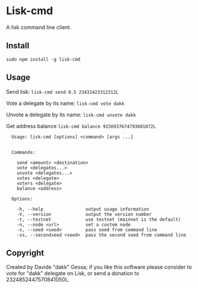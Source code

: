 # Lisk-cmd
A lisk command line client.

## Install

`sudo npm install -g lisk-cmd`


## Usage

Send lisk:
`lisk-cmd send 0.5 23432423312312L`

Vote a delegate by its name:
`lisk-cmd vote dakk`

Unvote a delegate by its name:
`lisk-cmd unvote dakk`

Get address balance
`lisk-cmd balance 9156937674793601072L`


```
  Usage: lisk-cmd [options] <command> [args ...]


  Commands:

    send <amount> <destination>
    vote <delegates...>        
    unvote <delegates...>      
    votes <delegate>           
    voters <delegate>          
    balance <address>          

  Options:

    -h, --help                output usage information
    -V, --version             output the version number
    -t, --testnet             use testnet (mainnet is the default)
    -n, --node <url>          set a custom node
    -s, --seed <seed>         pass seed from command line
    -ss, --secondseed <seed>  pass the second seed from command line
```


## Copyright

Created by Davide "dakk" Gessa; if you like this software please consider to vote for
"dakk" delegate on Lisk, or send a donation to 2324852447570841050L.